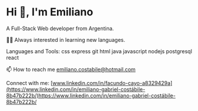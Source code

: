 #                                                                                                                                  Hi 👋, I'm Emiliano

A Full-Stack Web developer from Argentina.

👨‍💻 Always interested in learning new languages.

Languages and Tools:
css express git html java javascript nodejs postgresql react 

📫 How to reach me emiliano.costabile@hotmail.com

Connect with me:
[www.linkedin.com/in/facundo-cayo-a8329429a](https://www.linkedin.com/in/emiliano-gabriel-costábile-8b47b222b/)https://www.linkedin.com/in/emiliano-gabriel-costábile-8b47b222b/
